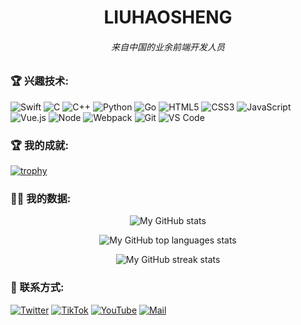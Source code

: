 <h1 align="center">LIUHAOSHENG</h1>
<h6 align="center">来自中国的业余前端开发人员</h6>


<p align="left">
</p>



### 🏆 兴趣技术:
 ![Swift](https://img.shields.io/badge/-Swift-%232c3e50?style=for-the-badge&logo=Swift) 
 ![C](https://img.shields.io/badge/-C-%232c3e50?style=for-the-badge&logo=C) 
 ![C++](https://img.shields.io/badge/-C++-%23F7DF1C?style=for-the-badge&logo=c++&logoColor=000000&labelColor=%23F7DF1C&color=%23FFCE5A) 
 ![Python](https://img.shields.io/badge/-Python-%23E44D27?style=for-the-badge&logo=Python&logoColor=ffffff) 
 ![Go](https://img.shields.io/badge/-Go-%23F7DF1C?style=for-the-badge&logo=go&logoColor=000000&labelColor=%23F7DF1C&color=%23FFCE5A) 
 ![HTML5](https://img.shields.io/badge/-HTML5-%23E44D27?style=for-the-badge&logo=html5&logoColor=ffffff) 
 ![CSS3](https://img.shields.io/badge/-CSS3-%231572B6?style=for-the-badge&logo=css3) 
 ![JavaScript](https://img.shields.io/badge/-JavaScript-%23F7DF1C?style=for-the-badge&logo=javascript&logoColor=000000&labelColor=%23F7DF1C&color=%23FFCE5A) 
 ![Vue.js](https://img.shields.io/badge/-Vue.js-%232c3e50?style=for-the-badge&logo=Vue.js) 
 ![Node](https://img.shields.io/badge/-NodeJS-%23F05032?style=for-the-badge&logo=Node.js&logoColor=%23ffffff) 
 ![Webpack](https://img.shields.io/badge/-Webpack-%232C3A42?style=for-the-badge&logo=webpack) 
 ![Git](https://img.shields.io/badge/-Git-%23F05032?style=for-the-badge&logo=git&logoColor=%23ffffff) 
 ![VS Code](https://img.shields.io/badge/-VSCode-%23007ACC?style=for-the-badge&logo=visual-studio-code)

### 🏆 我的成就:
[![trophy](https://github-profile-trophy.vercel.app/?username=ryo-ma&theme=juicyfresh)](https://liuhaoshengg.github.io/index.html#about)


### 👨‍💻 我的数据:
<p align="center"><img alt="My GitHub stats" src="https://github-readme-stats-steel-omega.vercel.app/api?username=liuhaoshengg&show_icons=true&include_all_commits=true&count_private=true&cache_seconds=1800&icon_color=2d77dc&title_color=2d77dc&text_color=ffffff&bg_color=0d1117&hide_border=true" /></p>
<p align="center"><img alt="My GitHub top languages stats" src="https://github-readme-stats-steel-omega.vercel.app/api/top-langs/?username=liuhaoshengg&layout=compact&icon_color=2d77dc&title_color=2d77dc&text_color=ffffff&bg_color=0d1117&hide_border=true" /></p>
<p align="center"><img alt="My GitHub streak stats" src="https://streak-stats.demolab.com/?user=liuhaoshengg&background=0d1117&currStreakNum=ffffff&sideNums=ffffff&currStreakLabel=ffffff&sideLabels=ffffff&dates=ffffff&fire=2d77dc&ring=2d77dc&locale=en&type=svg&hide_border=true" /></p>

### :link: 联系方式:
[![Twitter](https://img.shields.io/badge/-Twitter-black?style=for-the-badge&logo=twitter)](https://mobile.twitter.com/Liu_shengh)
[![TikTok](https://img.shields.io/badge/-Tiktok-black?style=for-the-badge&logo=tiktok)](https://www.tiktok.com/@liuhaosheng.music)
[![YouTube](https://img.shields.io/badge/-Youtube-black?style=for-the-badge&logo=youtube)](https://youtube.com/@liuhaosheng.)
[![Mail](https://img.shields.io/badge/-Say%20Hi!-black?style=for-the-badge&logo=gmail)](mailto:liuhaosheng070429@gmail.com)

[twitter]: https://mobile.twitter.com/Liu_shengh
[tiktok]: https://www.tiktok.com/@liuhaosheng.music
[youtube]: https://youtube.com/@liuhaosheng.

